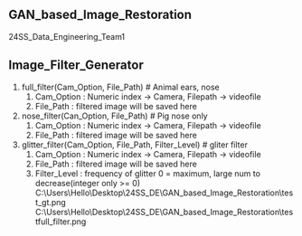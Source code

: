 ## GAN_based_Image_Restoration
 24SS_Data_Engineering_Team1

## Image_Filter_Generator
1. full_filter(Cam_Option, File_Path) # Animal ears, nose
    1. Cam_Option : Numeric index -> Camera, Filepath -> videofile
    2. File_Path : filtered image will be saved here
2. nose_filter(Can_Option, File_Path) # Pig nose only
    1. Cam_Option : Numeric index -> Camera, Filepath -> videofile
    2. File_Path : filtered image will be saved here
3. glitter_filter(Cam_Option, File_Path, Filter_Level) # gliter filter
    1. Cam_Option : Numeric index -> Camera, Filepath -> videofile
    2. File_Path : filtered image will be saved here
    3. Filter_Level : frequency of glitter 0 = maximum, large num to decrease(integer only >= 0)
C:\Users\Hello\Desktop\24SS_DE\GAN_based_Image_Restoration\test_gt.png
C:\Users\Hello\Desktop\24SS_DE\GAN_based_Image_Restoration\testfull_filter.png
